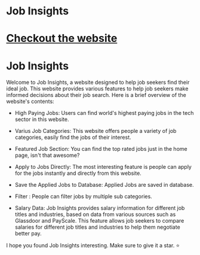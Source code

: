 # Job Insights
# [Checkout the website](https://job-insights.netlify.app)

# Job Insights

Welcome to Job Insights, a website designed to help job seekers find their ideal job. This website provides various features to help job seekers make informed decisions about their job search. Here is a brief overview of the website's contents:

- High Paying Jobs: Users can find world's highest paying jobs in the tech sector in this website.

- Varius Job Categories: This website offers people a variety of job categories, easily find the jobs of their interest.

- Featured Job Section: You can find the top rated jobs just in the home page, isn't that awesome?

- Apply to Jobs Directly: The most interesting feature is people can apply for the jobs instantly and directly from this website.

- Save the Applied Jobs to Database: Applied Jobs are saved in database.

- Filter : People can filter jobs by multiple sub categories.

- Salary Data: Job Insights provides salary information for different job titles and industries, based on data from various sources such as Glassdoor and PayScale. This feature allows job seekers to compare salaries for different job titles and industries to help them negotiate better pay.


I hope you found Job Insights interesting. Make sure to give it a star. ⭐
